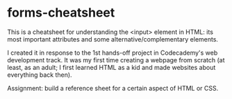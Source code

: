 # forms-cheatsheet
This is a cheatsheet for understanding the &lt;input&gt; element in HTML: its most important attributes and some alternative/complementary elements.

I created it in response to the 1st hands-off project in Codecademy's web development track. It was my first time creating a webpage from scratch (at least, as an adult; I first learned HTML as a kid and made websites about everything back then).

Assignment: build a reference sheet for a certain aspect of HTML or CSS.

